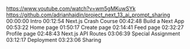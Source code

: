 https://www.youtube.com/watch?v=wm5gMKuwSYk
https://github.com/adrianhajdin/project_next_13_ai_prompt_sharing
00:00:00 Intro
00:12:54 Next.js Crash Course
00:42:48 Build a Next App
00:53:22 Home page
01:50:17 Create page
02:14:41 Feed page
02:32:27 Profile page
02:48:43 Next.js API Routes
03:06:39 Special Assignment
03:12:17 Deployment
03:23:06 Sharing
